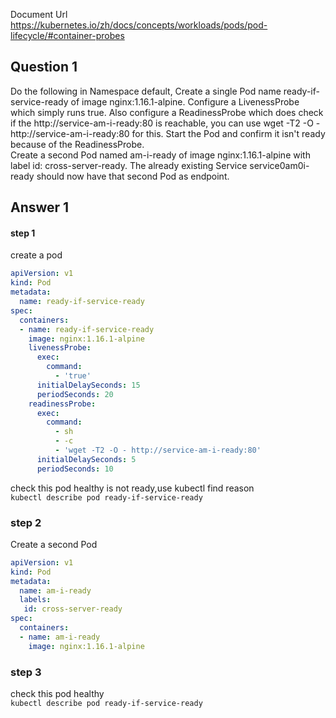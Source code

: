 Document Url  
https://kubernetes.io/zh/docs/concepts/workloads/pods/pod-lifecycle/#container-probes
## Question 1
Do the following in Namespace default, Create a single Pod name ready-if-service-ready of image nginx:1.16.1-alpine. 
Configure a LivenessProbe which simply runs true. Also configure a ReadinessProbe which does check if the http://service-am-i-ready:80 is reachable, you can use wget -T2 -O - http://service-am-i-ready:80 for this. 
Start the Pod and confirm it isn't ready because of the ReadinessProbe.  
Create a second Pod named am-i-ready of image nginx:1.16.1-alpine with label id: cross-server-ready. The already existing Service service0am0i-ready should now have that second Pod as endpoint.
## Answer 1
#### step 1
create a pod
```yaml
apiVersion: v1
kind: Pod
metadata:
  name: ready-if-service-ready
spec:
  containers:
  - name: ready-if-service-ready
    image: nginx:1.16.1-alpine
    livenessProbe:
      exec:
        command: 
          - 'true'
      initialDelaySeconds: 15
      periodSeconds: 20
    readinessProbe:
      exec:
        command:
          - sh
          - -c
          - 'wget -T2 -O - http://service-am-i-ready:80'
      initialDelaySeconds: 5
      periodSeconds: 10
```
check this pod healthy is not ready,use kubectl find reason  
`kubectl describe pod ready-if-service-ready` 
### step 2
Create a second Pod
```yaml
apiVersion: v1
kind: Pod
metadata:
  name: am-i-ready
  labels:
   id: cross-server-ready
spec:
  containers:
  - name: am-i-ready
    image: nginx:1.16.1-alpine
```

### step 3
check this pod healthy  
`kubectl describe pod ready-if-service-ready` 